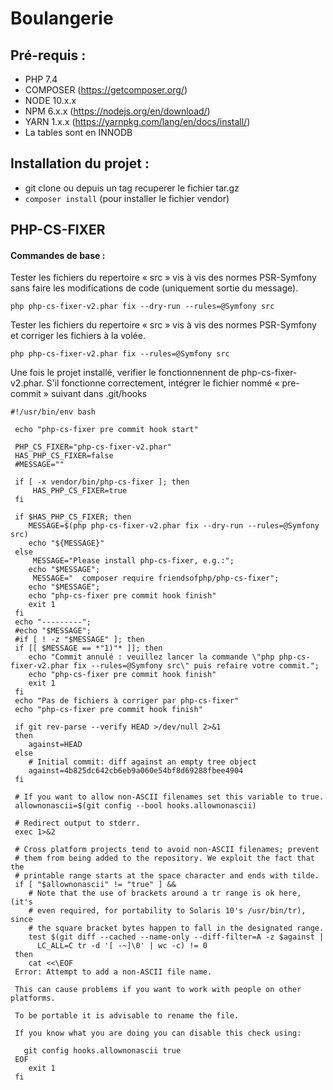 # Boulangerie

## Pré-requis : 
- PHP 7.4
- COMPOSER (https://getcomposer.org/)
- NODE 10.x.x
- NPM 6.x.x (https://nodejs.org/en/download/)
- YARN 1.x.x (https://yarnpkg.com/lang/en/docs/install/)
- La tables sont en INNODB

## Installation du projet : 
- git clone ou depuis un tag recuperer le fichier tar.gz
- `composer install` (pour installer le fichier vendor)

## PHP-CS-FIXER
#### Commandes de base :
Tester les fichiers du repertoire « src » vis à vis des normes PSR-Symfony sans faire les modifications de code (uniquement sortie du message).

`php php-cs-fixer-v2.phar fix --dry-run --rules=@Symfony src` 

Tester les fichiers du repertoire « src » vis à vis des normes PSR-Symfony et corriger les fichiers à la volée.

`php php-cs-fixer-v2.phar fix --rules=@Symfony src`

Une fois le projet installé, verifier le fonctionnennent de php-cs-fixer-v2.phar.
S'il fonctionne correctement, intégrer le fichier nommé « pre-commit » suivant dans .git/hooks

```
#!/usr/bin/env bash
 
 echo "php-cs-fixer pre commit hook start"
 
 PHP_CS_FIXER="php-cs-fixer-v2.phar"
 HAS_PHP_CS_FIXER=false
 #MESSAGE=""
 
 if [ -x vendor/bin/php-cs-fixer ]; then
     HAS_PHP_CS_FIXER=true
 fi
 
 if $HAS_PHP_CS_FIXER; then
 	MESSAGE=$(php php-cs-fixer-v2.phar fix --dry-run --rules=@Symfony src)
 	echo "${MESSAGE}"
 else
     MESSAGE="Please install php-cs-fixer, e.g.:";
 	echo "$MESSAGE";
     MESSAGE="  composer require friendsofphp/php-cs-fixer";
 	echo "$MESSAGE";
 	echo "php-cs-fixer pre commit hook finish"
 	exit 1
 fi
 echo "---------";
 #echo "$MESSAGE";
 #if [ ! -z "$MESSAGE" ]; then
 if [[ $MESSAGE == *"1)"* ]]; then
 	echo "Commit annulé : veuillez lancer la commande \"php php-cs-fixer-v2.phar fix --rules=@Symfony src\" puis refaire votre commit.";
 	echo "php-cs-fixer pre commit hook finish"
 	exit 1
 fi
 echo "Pas de fichiers à corriger par php-cs-fixer"
 echo "php-cs-fixer pre commit hook finish"
 
 if git rev-parse --verify HEAD >/dev/null 2>&1
 then
 	against=HEAD
 else
 	# Initial commit: diff against an empty tree object
 	against=4b825dc642cb6eb9a060e54bf8d69288fbee4904
 fi
 
 # If you want to allow non-ASCII filenames set this variable to true.
 allownonascii=$(git config --bool hooks.allownonascii)
 
 # Redirect output to stderr.
 exec 1>&2
 
 # Cross platform projects tend to avoid non-ASCII filenames; prevent
 # them from being added to the repository. We exploit the fact that the
 # printable range starts at the space character and ends with tilde.
 if [ "$allownonascii" != "true" ] &&
 	# Note that the use of brackets around a tr range is ok here, (it's
 	# even required, for portability to Solaris 10's /usr/bin/tr), since
 	# the square bracket bytes happen to fall in the designated range.
 	test $(git diff --cached --name-only --diff-filter=A -z $against |
 	  LC_ALL=C tr -d '[ -~]\0' | wc -c) != 0
 then
 	cat <<\EOF
 Error: Attempt to add a non-ASCII file name.
 
 This can cause problems if you want to work with people on other platforms.
 
 To be portable it is advisable to rename the file.
 
 If you know what you are doing you can disable this check using:
 
   git config hooks.allownonascii true
 EOF
 	exit 1
 fi
 ```
